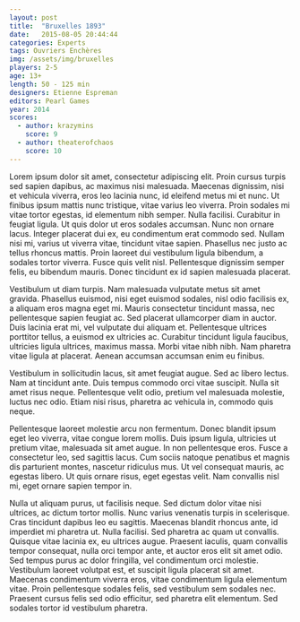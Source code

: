 ```yaml
---
layout: post
title:  "Bruxelles 1893"
date:   2015-08-05 20:44:44
categories: Experts
tags: Ouvriers Enchères
img: /assets/img/bruxelles
players: 2-5
age: 13+
length: 50 - 125 min
designers: Etienne Espreman
editors: Pearl Games
year: 2014
scores:
  - author: krazymins
    score: 9
  - author: theaterofchaos
    score: 10
---
```

Lorem ipsum dolor sit amet, consectetur adipiscing elit. Proin cursus turpis sed sapien dapibus, ac maximus nisi malesuada. Maecenas dignissim, nisi et vehicula viverra, eros leo lacinia nunc, id eleifend metus mi et nunc. Ut finibus ipsum mattis nunc tristique, vitae varius leo viverra. Proin sodales mi vitae tortor egestas, id elementum nibh semper. Nulla facilisi. Curabitur in feugiat ligula. Ut quis dolor ut eros sodales accumsan. Nunc non ornare lacus. Integer placerat dui ex, eu condimentum erat commodo sed. Nullam nisi mi, varius ut viverra vitae, tincidunt vitae sapien. Phasellus nec justo ac tellus rhoncus mattis. Proin laoreet dui vestibulum ligula bibendum, a sodales tortor viverra. Fusce quis velit nisl. Pellentesque dignissim semper felis, eu bibendum mauris. Donec tincidunt ex id sapien malesuada placerat.

Vestibulum ut diam turpis. Nam malesuada vulputate metus sit amet gravida. Phasellus euismod, nisi eget euismod sodales, nisl odio facilisis ex, a aliquam eros magna eget mi. Mauris consectetur tincidunt massa, nec pellentesque sapien feugiat ac. Sed placerat ullamcorper diam in auctor. Duis lacinia erat mi, vel vulputate dui aliquam et. Pellentesque ultrices porttitor tellus, a euismod ex ultricies ac. Curabitur tincidunt ligula faucibus, ultricies ligula ultrices, maximus massa. Morbi vitae nibh nibh. Nam pharetra vitae ligula at placerat. Aenean accumsan accumsan enim eu finibus.

Vestibulum in sollicitudin lacus, sit amet feugiat augue. Sed ac libero lectus. Nam at tincidunt ante. Duis tempus commodo orci vitae suscipit. Nulla sit amet risus neque. Pellentesque velit odio, pretium vel malesuada molestie, luctus nec odio. Etiam nisi risus, pharetra ac vehicula in, commodo quis neque.

Pellentesque laoreet molestie arcu non fermentum. Donec blandit ipsum eget leo viverra, vitae congue lorem mollis. Duis ipsum ligula, ultricies ut pretium vitae, malesuada sit amet augue. In non pellentesque eros. Fusce a consectetur leo, sed sagittis lacus. Cum sociis natoque penatibus et magnis dis parturient montes, nascetur ridiculus mus. Ut vel consequat mauris, ac egestas libero. Ut quis ornare risus, eget egestas velit. Nam convallis nisl mi, eget ornare sapien tempor in.

Nulla ut aliquam purus, ut facilisis neque. Sed dictum dolor vitae nisi ultrices, ac dictum tortor mollis. Nunc varius venenatis turpis in scelerisque. Cras tincidunt dapibus leo eu sagittis. Maecenas blandit rhoncus ante, id imperdiet mi pharetra ut. Nulla facilisi. Sed pharetra ac quam ut convallis. Quisque vitae lacinia ex, eu ultrices augue. Praesent iaculis, quam convallis tempor consequat, nulla orci tempor ante, et auctor eros elit sit amet odio. Sed tempus purus ac dolor fringilla, vel condimentum orci molestie. Vestibulum laoreet volutpat est, et suscipit ligula placerat sit amet. Maecenas condimentum viverra eros, vitae condimentum ligula elementum vitae. Proin pellentesque sodales felis, sed vestibulum sem sodales nec. Praesent cursus felis sed odio efficitur, sed pharetra elit elementum. Sed sodales tortor id vestibulum pharetra.
